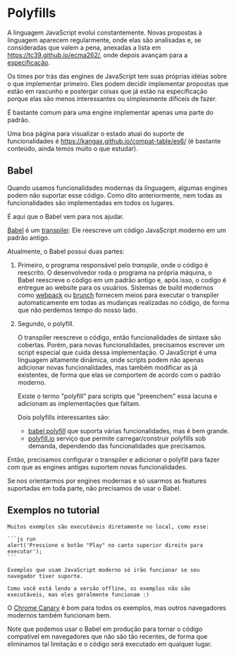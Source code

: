 
# Polyfills

A linguagem JavaScript evolui constantemente. Novas propostas à linguagem aparecem regularmente, onde elas são analisadas e, se consideradas que valem a pena, anexadas a lista em <https://tc39.github.io/ecma262/>, onde depois avançam para a [especificação](http://www.ecma-international.org/publications/standards/Ecma-262.htm).

Os times por trás das engines de JavaScript tem suas próprias idéias sobre o que implementar primeiro. Eles podem decidir implementar propostas que estão em rascunho e postergar coisas que já estão na especificação porque elas são menos interessantes ou simplesmente difíceis de fazer.

É bastante comum para uma engine implementar apenas uma parte do padrão.

Uma boa página para visualizar o estado atual do suporte de funcionalidades é <https://kangax.github.io/compat-table/es6/> (é bastante conteúdo, ainda temos muito o que estudar).

## Babel

Quando usamos funcionalidades modernas da linguagem, algumas engines podem não suportar esse código. Como dito anteriormente, nem todas as funcionalidades são implementadas em todos os lugares.

É aqui que o Babel vem para nos ajudar.

[Babel](https://babeljs.io) é um [transpiler](https://en.wikipedia.org/wiki/Source-to-source_compiler). Ele reescreve um código JavaScript moderno em um padrão antigo.

Atualmente, o Babel possui duas partes:

1. Primeiro, o programa responsável pelo _transpile_, onde o código é reescrito. O desenvolvedor roda o programa na própria máquina, o Babel reescreve o código em um padrão antigo e, após isso, o codigo é entregue ao website para os usuários. Sistemas de build modernos como [webpack](http://webpack.github.io/) ou [brunch](http://brunch.io/) fornecem meios para executar o transpiler automaticamente em todas as mudanças realizadas no código, de forma que não perdemos tempo do nosso lado.

2. Segundo, o polyfill.

    O transpiler reescreve o código, então funcionalidades de sintaxe são cobertas. Porém, para novas funcionalidades, precisamos escrever um script especial que cuida dessa implementação. O JavaScript é uma linguagem altamente dinâmica, onde scripts podem não apenas adicionar novas funcionalidades, mas também modificar as já existentes, de forma que elas se comportem de acordo com o padrão moderno.

    Existe o termo "polyfill" para scripts que "preenchem" essa lacuna e adicionam as implementações que faltam.

    Dois polyfills interessantes são:
    - [babel polyfill](https://babeljs.io/docs/usage/polyfill/) que suporta várias funcionalidades, mas é bem grande.
    - [polyfill.io](http://polyfill.io) serviço que permite carregar/construir polyfills sob demanda, dependendo das funcionalidades que precisamos.

Então, precisamos configurar o transpiler e adicionar o polyfill para fazer com que as engines antigas suportem novas funcionalidades.

Se nos orientarmos por engines modernas e só usarmos as features suportadas em toda parte, não precisamos de usar o Babel.

## Exemplos no tutorial

````online
Muitos exemplos são executáveis diretamente no local, como esse:

```js run
alert('Pressione o botão "Play" no canto superior direito para executar');
```

Exemplos que usam JavaScript moderno só irão funcionar se seu navegador tiver suporte.
````

```offline
Como você está lendo a versão offline, os exemplos não são executáveis, mas eles geralmente funcionam :)
```

O [Chrome Canary](https://www.google.com/chrome/browser/canary.html) é bom para todos os exemplos, mas outros navegadores modernos também funcionam bem.

Note que podemos usar o Babel em produção para tornar o código compatível em navegadores que não são tão recentes, de forma que eliminamos tal limitação e o código será executado em qualquer lugar.
